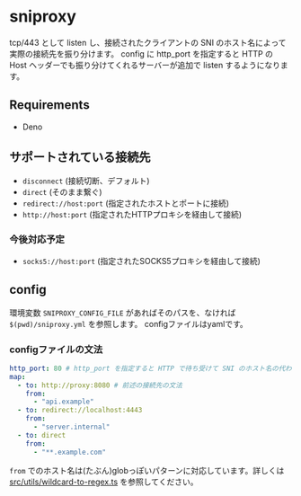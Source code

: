 # sniproxy

tcp/443 として listen し、接続されたクライアントの SNI のホスト名によって実際の接続先を振り分けます。
config に http_port を指定すると HTTP の Host ヘッダーでも振り分けてくれるサーバーが追加で listen するようになります。

## Requirements

- Deno

## サポートされている接続先

- `disconnect` (接続切断、デフォルト)
- `direct` (そのまま繋ぐ)
- `redirect://host:port` (指定されたホストとポートに接続)
- `http://host:port` (指定されたHTTPプロキシを経由して接続)

### 今後対応予定

- `socks5://host:port` (指定されたSOCKS5プロキシを経由して接続)

## config

環境変数 `SNIPROXY_CONFIG_FILE` があればそのパスを、なければ `$(pwd)/sniproxy.yml` を参照します。
configファイルはyamlです。

### configファイルの文法

```yaml
http_port: 80 # http_port を指定すると HTTP で待ち受けて SNI のホスト名の代わりに Host ヘッダーで割り振るサーバーが追加でlistenするようになります
map:
  - to: http://proxy:8080 # 前述の接続先の文法
    from:
      - "api.example"
  - to: redirect://localhost:4443
    from:
      - "server.internal"
  - to: direct
    from:
      - "**.example.com"
```

`from` でのホスト名は(たぶん)globっぽいパターンに対応しています。詳しくは [src/utils/wildcard-to-regex.ts](./src/utils/wildcard-to-regex.ts) を参照してください。
